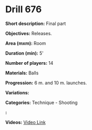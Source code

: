 # Drill 676

**Short description:**
Final part

**Objectives:**
Releases.

**Area (mxm):**
Room

**Duration (min):**
5'

**Number of players:**
14

**Materials:**
Balls

**Progression:**
6 m. and 10 m. launches.

**Variations:**


**Categories:**
Technique - Shooting

**:**


**Videos:**
[Video Link](https://www.youtube.com/embed/gc21W-kjc1w)

